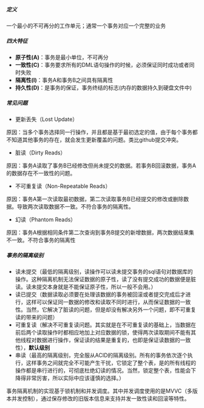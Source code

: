##### 定义
一个最小的不可再分的工作单元；通常一个事务对应一个完整的业务

##### 四大特征
- **原子性(A)**：事务是最小单位，不可再分
- **一致性(C)**：事务要求所有的DML语句操作的时候，必须保证同时成功或者同时失败
- **隔离性(I)**：事务A和事务B之间具有隔离性
- **持久性(D)**：是事务的保证，事务终结的标志(内存的数据持久到硬盘文件中)

##### 常见问题
- 更新丢失（Lost Update）

原因：当多个事务选择同一行操作，并且都是基于最初选定的值，由于每个事务都不知道其他事务的存在，就会发生更新覆盖的问题。类比github提交冲突。

- 脏读（Dirty Reads）

原因：事务A读取了事务B已经修改但尚未提交的数据。若事务B回滚数据，事务A的数据存在不一致性的问题。

- 不可重复读（Non-Repeatable Reads）

原因：事务A第一次读取最初数据，第二次读取事务B已经提交的修改或删除数据。导致两次读取数据不一致。不符合事务的隔离性。

- 幻读（Phantom Reads）

原因：事务A根据相同条件第二次查询到事务B提交的新增数据，两次数据结果集不一致。不符合事务的隔离性

##### 事务的隔离级别

- 读未提交（最低的隔离级别，读操作可以读未提交事务的sql语句对数据库的操作。这种隔离机制无法保证数据的原子性，读了没有提交成功的数据便是脏读。读未提交本身就是不能保证原子性，所以一般不会用。）
- 读已提交（数据读取必须要在处理该数据的事务被回滚或者提交完成后才进行，这样可以保证同一数据的修改和读取不同时进行，从而保证数据的一致性。当然，它解决了脏读的问题，但是却没有解决另外一个问题，即不可重复读的带来的问题）
- 可重复读（解决不可重复读问题。其实就是在不可重复读的基础上，当数据在前后两个读取操作时都相应地加上对应数据的锁，使得两次读取期间不能有其他线程对数据进行操作，保证读的结果是重复的，也即是保证读数据的一致性），**默认级别**
- 串读（最高的隔离级别，完全服从ACID的隔离级别。所有的事务依次逐个执行，这样事务之间就完全不可能产生干扰，它锁定了整个表，是的所有线程的操作都是串行进行的，可彻底杜绝幻读的情况。当然，锁定整个表，性能会下降得非常厉害，所以实际中应该谨慎的选择。）

事务隔离机制的实现基于锁机制和并发调度。其中并发调度使用的是MVVC（多版本并发控制），通过保存修改的旧版本信息来支持并发一致性读和回滚等特性。